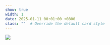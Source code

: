 ```yaml
---
show: true
width: 1
date: 2025-01-11 00:01:00 +0800
class: ""  # Override the default card style
---
```

<div>
<img src="{{ 'assets/images/badges/github.png' | relative_url }}" class="img-fluid rounded" >
</div>
